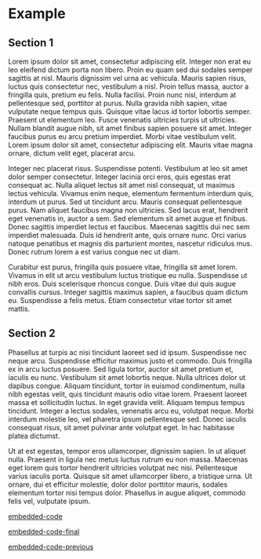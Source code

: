 # Example

## Section 1
Lorem ipsum dolor sit amet, consectetur adipiscing elit. Integer non erat eu leo eleifend dictum porta non libero. Proin eu quam sed dui sodales semper sagittis at nisl. Mauris dignissim vel urna ac vehicula. Mauris sapien risus, luctus quis consectetur nec, vestibulum a nisl. Proin tellus massa, auctor a fringilla quis, pretium eu felis. Nulla facilisi. Proin nunc nisl, interdum at pellentesque sed, porttitor at purus. Nulla gravida nibh sapien, vitae vulputate neque tempus quis. Quisque vitae lacus id tortor lobortis semper. Praesent ut elementum leo. Fusce venenatis ultricies turpis ut ultricies. Nullam blandit augue nibh, sit amet finibus sapien posuere sit amet. Integer faucibus purus eu arcu pretium imperdiet. Morbi vitae vestibulum velit. Lorem ipsum dolor sit amet, consectetur adipiscing elit. Mauris vitae magna ornare, dictum velit eget, placerat arcu.

Integer nec placerat risus. Suspendisse potenti. Vestibulum at leo sit amet dolor semper consectetur. Integer lacinia orci eros, quis egestas erat consequat ac. Nulla aliquet lectus sit amet nisl consequat, ut maximus lectus vehicula. Vivamus enim neque, elementum fermentum interdum quis, interdum ut purus. Sed ut tincidunt arcu. Mauris consequat pellentesque purus. Nam aliquet faucibus magna non ultricies. Sed lacus erat, hendrerit eget venenatis in, auctor a sem. Sed elementum sit amet augue et finibus. Donec sagittis imperdiet lectus et faucibus. Maecenas sagittis dui nec sem imperdiet malesuada. Duis id hendrerit ante, quis ornare nunc. Orci varius natoque penatibus et magnis dis parturient montes, nascetur ridiculus mus. Donec rutrum lorem a est varius congue nec ut diam.

Curabitur est purus, fringilla quis posuere vitae, fringilla sit amet lorem. Vivamus in elit ut arcu vestibulum luctus tristique eu nulla. Suspendisse ut nibh eros. Duis scelerisque rhoncus congue. Duis vitae dui quis augue convallis cursus. Integer sagittis maximus sapien, a faucibus quam dictum eu. Suspendisse a felis metus. Etiam consectetur vitae tortor sit amet mattis.

## Section 2
Phasellus at turpis ac nisi tincidunt laoreet sed id ipsum. Suspendisse nec neque arcu. Suspendisse efficitur maximus justo et commodo. Duis fringilla ex in arcu luctus posuere. Sed ligula tortor, auctor sit amet pretium et, iaculis eu nunc. Vestibulum sit amet lobortis neque. Nulla ultrices dolor ut dapibus congue. Aliquam tincidunt, tortor in euismod condimentum, nulla nibh egestas velit, quis tincidunt mauris odio vitae lorem. Praesent laoreet massa et sollicitudin luctus. In eget gravida velit. Aliquam tempus tempus tincidunt. Integer a lectus sodales, venenatis arcu eu, volutpat neque. Morbi interdum molestie leo, vel pharetra ipsum pellentesque sed. Donec iaculis consequat risus, sit amet pulvinar ante volutpat eget. In hac habitasse platea dictumst.

Ut at est egestas, tempor eros ullamcorper, dignissim sapien. In ut aliquet nulla. Praesent in ligula nec metus luctus rutrum eu non massa. Maecenas eget lorem quis tortor hendrerit ultricies volutpat nec nisi. Pellentesque varius iaculis porta. Quisque sit amet ullamcorper libero, a tristique urna. Ut ornare, dui et efficitur molestie, dolor dolor porttitor mauris, sodales elementum tortor nisi tempus dolor. Phasellus in augue aliquet, commodo felis vel, vulputate ipsum.


[embedded-code](./assets/template.html ':include :type=code template-html')

[embedded-code-final](./assets/solution.html ':include :type=code final-html')

[embedded-code-previous](./assets/previous.html ':include :type=code previous-html')
